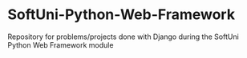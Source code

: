 # SoftUni-Python-Web-Framework
Repository for problems/projects done with Django during the SoftUni Python Web Framework module

